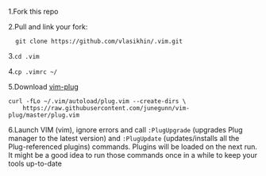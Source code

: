 1.Fork this repo

2.Pull and link your fork:

```
  git clone https://github.com/vlasikhin/.vim.git
```
3.`cd .vim`

4.`cp .vimrc ~/`

5.Download [vim-plug](https://github.com/junegunn/vim-plug)

```
curl -fLo ~/.vim/autoload/plug.vim --create-dirs \
    https://raw.githubusercontent.com/junegunn/vim-plug/master/plug.vim
```

6.Launch VIM (vim), ignore errors and call `:PlugUpgrade` (upgrades Plug manager to the latest version) and `:PlugUpdate` (updates/installs all the Plug-referenced plugins) commands. Plugins will be loaded on the next run.
It might be a good idea to run those commands once in a while to keep your tools up-to-date
